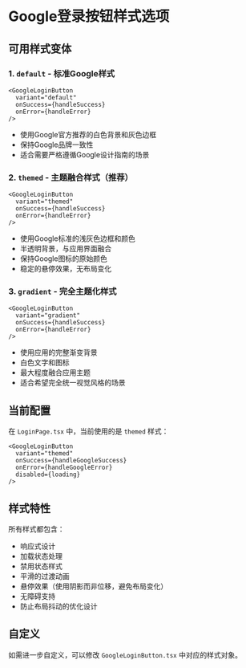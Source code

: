 # Google登录按钮样式选项

## 可用样式变体

### 1. `default` - 标准Google样式
```tsx
<GoogleLoginButton
  variant="default"
  onSuccess={handleSuccess}
  onError={handleError}
/>
```
- 使用Google官方推荐的白色背景和灰色边框
- 保持Google品牌一致性
- 适合需要严格遵循Google设计指南的场景

### 2. `themed` - 主题融合样式（推荐）
```tsx
<GoogleLoginButton
  variant="themed"
  onSuccess={handleSuccess}
  onError={handleError}
/>
```
- 使用Google标准的浅灰色边框和颜色
- 半透明背景，与应用界面融合
- 保持Google图标的原始颜色
- 稳定的悬停效果，无布局变化

### 3. `gradient` - 完全主题化样式
```tsx
<GoogleLoginButton
  variant="gradient"
  onSuccess={handleSuccess}
  onError={handleError}
/>
```
- 使用应用的完整渐变背景
- 白色文字和图标
- 最大程度融合应用主题
- 适合希望完全统一视觉风格的场景

## 当前配置

在 `LoginPage.tsx` 中，当前使用的是 `themed` 样式：

```tsx
<GoogleLoginButton
  variant="themed"
  onSuccess={handleGoogleSuccess}
  onError={handleGoogleError}
  disabled={loading}
/>
```

## 样式特性

所有样式都包含：
- 响应式设计
- 加载状态处理
- 禁用状态样式
- 平滑的过渡动画
- 悬停效果（使用阴影而非位移，避免布局变化）
- 无障碍支持
- 防止布局抖动的优化设计

## 自定义

如需进一步自定义，可以修改 `GoogleLoginButton.tsx` 中对应的样式对象。